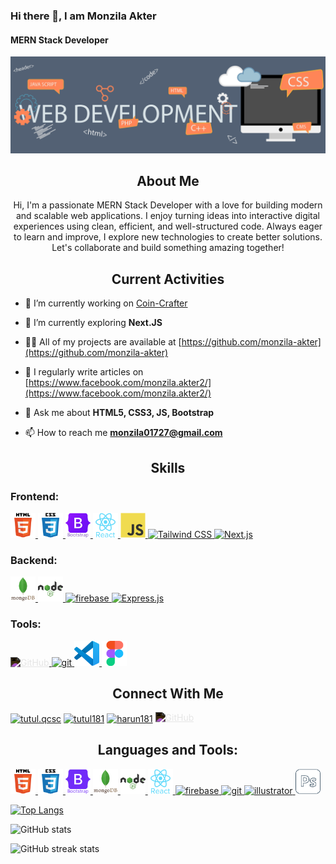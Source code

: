 ### Hi there 👋, I am Monzila Akter
#### MERN Stack Developer
![MERN Stack Developer](https://github.com/monzila-akter/monzila-akter/blob/main/web%20development.gif)

<h2 align="center">About Me</h2>

<P align="center">Hi, I'm a passionate MERN Stack Developer with a love for building modern and scalable web applications. I enjoy turning ideas into interactive digital experiences using clean, efficient, and well-structured code. Always eager to learn and improve, I explore new technologies to create better solutions. Let's collaborate and build something amazing together! </P>

<h2 align="center">Current Activities</h2>

- 🔭 I’m currently working on [Coin-Crafter](https://github.com/monzila-akter/coin-crafter-client)

- 🌱 I’m currently exploring **Next.JS**

- 👨‍💻 All of my projects are available at [https://github.com/monzila-akter](https://github.com/monzila-akter)

- 📝 I regularly write articles on [https://www.facebook.com/monzila.akter2/](https://www.facebook.com/monzila.akter2/)

- 💬 Ask me about **HTML5, CSS3, JS, Bootstrap**

- 📫 How to reach me **monzila01727@gmail.com**

<h2 align="center">Skills</h2>

<h3 align="left">Frontend:</h3>
<p align="left" display="flex">
  <a href="https://www.w3.org/html/" target="_blank"> 
  <img src="https://raw.githubusercontent.com/devicons/devicon/master/icons/html5/html5-original-wordmark.svg" alt="HTML5" width="40" height="40"/> 
</a>
<a href="https://developer.mozilla.org/en-US/docs/Web/CSS" target="_blank"> 
  <img src="https://raw.githubusercontent.com/devicons/devicon/master/icons/css3/css3-original-wordmark.svg" alt="CSS3" width="40" height="40"/> 
</a>
 <a href="https://getbootstrap.com/" target="_blank"> 
  <img src="https://raw.githubusercontent.com/devicons/devicon/master/icons/bootstrap/bootstrap-original-wordmark.svg" alt="Bootstrap" width="40" height="40"/> 
</a>
  <a href="https://reactjs.org/" target="_blank"> <img src="https://raw.githubusercontent.com/devicons/devicon/master/icons/react/react-original-wordmark.svg" alt="react" width="40" height="40"/> </a> 
  <a href="https://developer.mozilla.org/en-US/docs/Web/JavaScript" target="_blank"> 
  <img src="https://raw.githubusercontent.com/devicons/devicon/master/icons/javascript/javascript-original.svg" alt="JavaScript" width="40" height="40"/> 
</a>
<a href="https://tailwindcss.com/" target="_blank"> 
  <img src="https://upload.wikimedia.org/wikipedia/commons/d/d5/Tailwind_CSS_Logo.svg" alt="Tailwind CSS" width="40" height="40"/> 
</a>
<a href="https://nextjs.org/" target="_blank"> 
  <img src="https://cdn.jsdelivr.net/gh/devicons/devicon/icons/nextjs/nextjs-original.svg" alt="Next.js" width="40" height="40"/> 
</a>
</p>

<h3 align="left">Backend:</h3>
<p align="left"> 
<a href="https://www.mongodb.com/" target="_blank"> <img src="https://raw.githubusercontent.com/devicons/devicon/master/icons/mongodb/mongodb-original-wordmark.svg" alt="mongodb" width="40" height="40"/> </a> 
<a href="https://nodejs.org" target="_blank"> <img src="https://raw.githubusercontent.com/devicons/devicon/master/icons/nodejs/nodejs-original-wordmark.svg" alt="nodejs" width="40" height="40"/> </a>
<a href="https://firebase.google.com/" target="_blank"> <img src="https://www.vectorlogo.zone/logos/firebase/firebase-icon.svg" alt="firebase" width="40" height="40"/> </a> 
<a href="https://expressjs.com/" target="_blank"> 
  <img src="https://upload.wikimedia.org/wikipedia/commons/6/64/Expressjs.png" alt="Express.js" width="80" height="40"/> 
</a>
</p>

<h3>Tools:</h3>
<p display="flex">
<a href="https://github.com/" target="_blank"> 
  <img src="https://github.com/github.png" alt="GitHub" width="40" height="40" style="filter: invert(1);"/> 
</a>
<a href="https://git-scm.com/" target="_blank"> <img src="https://www.vectorlogo.zone/logos/git-scm/git-scm-icon.svg" alt="git" width="40" height="40"/> </a> 
<a href="https://code.visualstudio.com/" target="_blank"> 
  <img src="https://raw.githubusercontent.com/devicons/devicon/master/icons/vscode/vscode-original.svg" alt="VS Code" width="40" height="40"/> 
</a>
<a href="https://www.figma.com/" target="_blank"> 
  <img src="https://raw.githubusercontent.com/devicons/devicon/master/icons/figma/figma-original.svg" alt="Figma" width="40" height="40"/> 
</a>  
</p>


<h2 align="center">Connect With Me</h2>
<p display="flex">
<a href="https://fb.com/monzila.akter2" target="blank"><img align="center" src="https://raw.githubusercontent.com/rahuldkjain/github-profile-readme-generator/master/src/images/icons/Social/facebook.svg" alt="tutul.qcsc" height="40" width="40" /></a>
<a href="https://twitter.com/monzila-akter" target="blank"><img align="center" src="https://raw.githubusercontent.com/rahuldkjain/github-profile-readme-generator/master/src/images/icons/Social/twitter.svg" alt="tutul181" height="40" width="40" /></a>
<a href="https://linkedin.com/in/monzila-akter-1446291b4" target="blank"><img align="center" src="https://raw.githubusercontent.com/rahuldkjain/github-profile-readme-generator/master/src/images/icons/Social/linked-in-alt.svg" alt="harun181" height="40" width="40" /></a>
<a href="https://github.com/monzila-akter" target="_blank"> 
  <img src="https://github.com/github.png" alt="GitHub" width="40" height="40" style="filter: invert(1);"/> 
</a>
</p>

<h2 align="center">Languages and Tools:</h2>
<p align="left"> 
<a href="https://www.w3.org/html/" target="_blank"> <img src="https://raw.githubusercontent.com/devicons/devicon/master/icons/html5/html5-original-wordmark.svg" alt="html5" width="40" height="40"/> </a> 
<a href="https://www.w3schools.com/css/" target="_blank"> <img src="https://raw.githubusercontent.com/devicons/devicon/master/icons/css3/css3-original-wordmark.svg" alt="css3" width="40" height="40"/> </a>
<a href="https://getbootstrap.com" target="_blank"> <img src="https://raw.githubusercontent.com/devicons/devicon/master/icons/bootstrap/bootstrap-plain-wordmark.svg" alt="bootstrap" width="40" height="40"/> </a>  
<a href="https://www.mongodb.com/" target="_blank"> <img src="https://raw.githubusercontent.com/devicons/devicon/master/icons/mongodb/mongodb-original-wordmark.svg" alt="mongodb" width="40" height="40"/> </a> 
<a href="https://nodejs.org" target="_blank"> <img src="https://raw.githubusercontent.com/devicons/devicon/master/icons/nodejs/nodejs-original-wordmark.svg" alt="nodejs" width="40" height="40"/> </a>
<a href="https://reactjs.org/" target="_blank"> <img src="https://raw.githubusercontent.com/devicons/devicon/master/icons/react/react-original-wordmark.svg" alt="react" width="40" height="40"/> </a> 
<a href="https://firebase.google.com/" target="_blank"> <img src="https://www.vectorlogo.zone/logos/firebase/firebase-icon.svg" alt="firebase" width="40" height="40"/> </a> 
<a href="https://git-scm.com/" target="_blank"> <img src="https://www.vectorlogo.zone/logos/git-scm/git-scm-icon.svg" alt="git" width="40" height="40"/> </a> 
<a href="https://www.adobe.com/in/products/illustrator.html" target="_blank"> <img src="https://www.vectorlogo.zone/logos/adobe_illustrator/adobe_illustrator-icon.svg" alt="illustrator" width="40" height="40"/> </a> 
<a href="https://www.photoshop.com/en" target="_blank"> <img src="https://raw.githubusercontent.com/devicons/devicon/master/icons/photoshop/photoshop-line.svg" alt="photoshop" width="40" height="40"/> </a> 
</p>

[![Top Langs](https://github-readme-stats.vercel.app/api/top-langs/?username=monzila-akter)](https://github.com/anuraghazra/github-readme-stats)

![GitHub stats](https://github-readme-stats.vercel.app/api?username=monzila-akter&show_icons=true)  

![GitHub streak stats](https://github-readme-streak-stats.herokuapp.com/?user=monzila-akter)  

